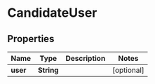 # CandidateUser

## Properties
Name | Type | Description | Notes
------------ | ------------- | ------------- | -------------
**user** | **String** |  |  [optional]
